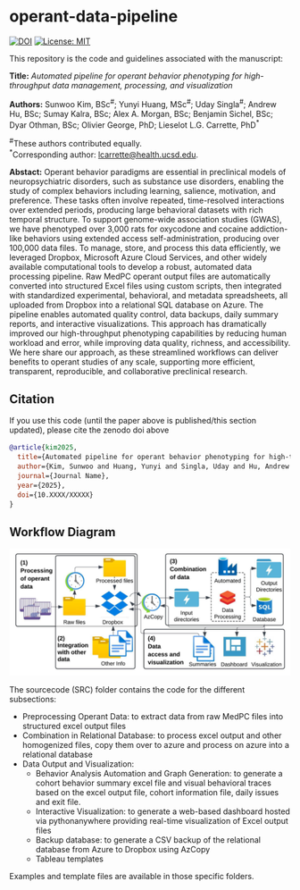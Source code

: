 # operant-data-pipeline

[![DOI](https://zenodo.org/badge/DOI/10.5281/zenodo.XXXXXXX.svg)](https://doi.org/10.5281/zenodo.XXXXXXX)
[![License: MIT](https://img.shields.io/badge/License-MIT-yellow.svg)](LICENSE)


This repository is the code and guidelines associated with the manuscript:

**Title:** *Automated pipeline for operant behavior phenotyping for high-throughput data management, processing, and visualization*

**Authors:** 
Sunwoo Kim, BSc<sup>#</sup>; 
Yunyi Huang, MSc<sup>#</sup>; 
Uday Singla<sup>#</sup>; 
Andrew Hu, BSc; 
Sumay Kalra, BSc; 
Alex A. Morgan, BSc; 
Benjamin Sichel, BSc; 
Dyar Othman, BSc; 
Olivier George, PhD; 
Lieselot L.G. Carrette, PhD<sup>*</sup>

<sup>#</sup>These authors contributed equally.  
<sup>*</sup>Corresponding author: lcarrette@health.ucsd.edu.

**Abstact:** Operant behavior paradigms are essential in preclinical models of neuropsychiatric disorders, such as substance use disorders, enabling the study of complex behaviors including learning, salience, motivation, and preference. These tasks often involve repeated, time-resolved interactions over extended periods, producing large behavioral datasets with rich temporal structure. To support genome-wide association studies (GWAS), we have phenotyped over 3,000 rats for oxycodone and cocaine addiction-like behaviors using extended access self-administration, producing over 100,000 data files. To manage, store, and process this data efficiently, we leveraged Dropbox, Microsoft Azure Cloud Services, and other widely available computational tools to develop a robust, automated data processing pipeline. Raw MedPC operant output files are automatically converted into structured Excel files using custom scripts, then integrated with standardized experimental, behavioral, and metadata spreadsheets, all uploaded from Dropbox into a relational SQL database on Azure. The pipeline enables automated quality control, data backups, daily summary reports, and interactive visualizations. This approach has dramatically improved our high-throughput phenotyping capabilities by reducing human workload and error, while improving data quality, richness, and accessibility. We here share our approach, as these streamlined workflows can deliver benefits to operant studies of any scale, supporting more efficient, transparent, reproducible, and collaborative preclinical research.

## Citation
If you use this code (until the paper above is published/this section updated), please cite the zenodo doi above

```bibtex
@article{kim2025,
  title={Automated pipeline for operant behavior phenotyping for high-throughput data management, processing, and visualization},
  author={Kim, Sunwoo and Huang, Yunyi and Singla, Uday and Hu, Andrew and Kalra, Sumay and Morgan, Alex A. and Sichel, Benjamin and Othman, Dyar and George, Olivier and Carrette, Lieselot L.G.},
  journal={Journal Name},
  year={2025},
  doi={10.XXXX/XXXXX}
}
```

## Workflow Diagram
![Figure 1: Pipeline overview](Figure%201.jpeg?raw=1)

The sourcecode (SRC) folder contains the code for the different subsections:
- Preprocessing Operant Data: to extract data from raw MedPC files into structured excel output files
- Combination in Relational Database: to process excel output and other homogenized files, copy them over to azure and process on azure into a relational database
- Data Output and Visualization:
  - Behavior Analysis Automation and Graph Generation: to generate a cohort behavior summary excel file and visual behavioral traces based on the excel output file, cohort information file, daily issues and exit file.
  - Interactive Visualization: to generate a web-based dashboard hosted via pythonanywhere providing real-time visualization of Excel output files
  - Backup database: to generate a CSV backup of the relational database from Azure to Dropbox using AzCopy
  - Tableau templates
 
Examples and template files are available in those specific folders.


